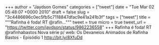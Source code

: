 
+++
author = "Jaydson Gomes"
categories = ["tweet"]
date = "Tue Mar 02 05:48:07 +0000 2010"
draft = false
slug = "3c4486696c0ec5fb5c7118847dfac9e41a241b3f"
tags = ["tweet"]
title = """Rafinha é foda! RT @rafin..."""
tweet = true
micro = true
tweet_url = "https://twitter.com/jaydson/status/9862236558"
+++
Rafinha é foda! RT @rafinhabastos Nova série p/ web: Os Devaneios Animados de Rafinha Bastos - Episódio 1 http://bit.ly/8XfuDd
